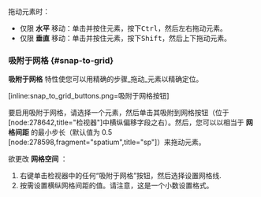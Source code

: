 拖动元素时：

* 仅限 __水平__ 移动：单击并按住元素，按下<kbd><kbd>Ctrl</kbd></kbd>，然后左右拖动元素。
* 仅限 __垂直__ 移动：单击并按住元素，按下<kbd><kbd>Shift</kbd></kbd>，然后上下拖动元素。

### 吸附于网格 {#snap-to-grid}

__吸附于网格__ 特性使您可以用精确的步骤_拖动_元素以精确定位。

[inline:snap_to_grid_buttons.png=吸附于网格按钮]

要启用吸附于网格，请选择一个元素，然后单击其吸附到网格按钮（位于[node:278642,title="检视器"]中横纵偏移字段之右）。然后，您可以以相当于 __网格间距__ 的最小步长（默认值为 0.5 [node:278598,fragment="spatium",title="sp"]）来拖动元素。

欲更改 __网格空间__ ：

1. 右键单击检视器中的任何“吸附于网格”按钮，然后选择<kbd><samp class="menuitem">设置网格线</samp></kbd>.
2. 按需设置横纵网格间距的值。请注意，这是一个小数设置格式。
 
